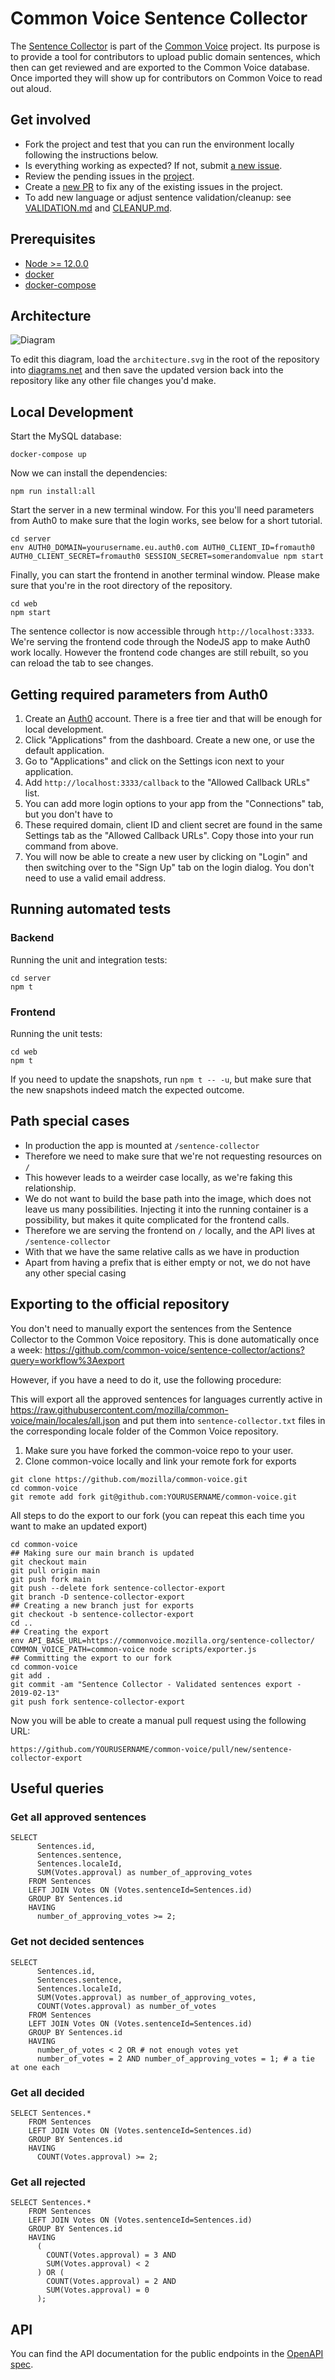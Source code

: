# Common Voice Sentence Collector

The [Sentence Collector](https://commonvoice.mozilla.org/sentence-collector/) is part of the [Common Voice](https://commonvoice.mozilla.org/) project. Its purpose is to provide a tool for contributors to upload public domain sentences, which then can get reviewed and are exported to the Common Voice database. Once imported they will show up for contributors on Common Voice to read out aloud.

## Get involved

- Fork the project and test that you can run the environment locally following the instructions below.
- Is everything working as expected? If not, submit [a new issue](https://github.com/Common-Voice/sentence-collector/issues/new).
- Review the pending issues in the [project](https://github.com/Common-Voice/sentence-collector/projects/2).
- Create a [new PR](https://github.com/Common-Voice/sentence-collector/compare) to fix any of the existing issues in the project.
- To add new language or adjust sentence validation/cleanup: see [VALIDATION.md](https://github.com/common-voice/sentence-collector/blob/main/server/lib/validation/VALIDATION.md) and [CLEANUP.md](https://github.com/common-voice/sentence-collector/blob/main/server/lib/cleanup/CLEANUP.md).

## Prerequisites

 * [Node >= 12.0.0](https://nodejs.org/en/)
 * [docker](https://docs.docker.com/install/)
 * [docker-compose](https://docs.docker.com/compose/install/)

## Architecture

![Diagram](architecture.svg)

To edit this diagram, load the `architecture.svg` in the root of the repository into [diagrams.net](https://app.diagrams.net/) and then save the updated version back into the repository like any other file changes you'd make.

## Local Development

Start the MySQL database:

```
docker-compose up
```

Now we can install the dependencies:

```
npm run install:all
```

Start the server in a new terminal window. For this you'll need parameters from Auth0 to make sure that the login works, see below for a short tutorial.

```
cd server
env AUTH0_DOMAIN=yourusername.eu.auth0.com AUTH0_CLIENT_ID=fromauth0 AUTH0_CLIENT_SECRET=fromauth0 SESSION_SECRET=somerandomvalue npm start
```

Finally, you can start the frontend in another terminal window. Please make sure that you're in the root directory of the repository.

```
cd web
npm start
```

The sentence collector is now accessible through `http://localhost:3333`. We're serving the frontend code through the NodeJS app to make Auth0 work locally. However the frontend code changes are still rebuilt, so you can reload the tab to see changes.

## Getting required parameters from Auth0

1. Create an [Auth0](https://auth0.com/) account. There is a free tier and that will be enough for local development.
2. Click "Applications" from the dashboard. Create a new one, or use the default application.
3. Go to "Applications" and click on the Settings icon next to your application.
4. Add `http://localhost:3333/callback` to the "Allowed Callback URLs" list.
5. You can add more login options to your app from the "Connections" tab, but you don't have to
6. These required domain, client ID and client secret are found in the same Settings tab as the "Allowed Callback URLs". Copy those into your run command from above.
7. You will now be able to create a new user by clicking on "Login" and then switching over to the "Sign Up" tab on the login dialog. You don't need to use a valid email address.

## Running automated tests

### Backend

Running the unit and integration tests:

```
cd server
npm t
```

### Frontend

Running the unit tests:

```
cd web
npm t
```

If you need to update the snapshots, run `npm t -- -u`, but make sure that the new snapshots indeed match the expected outcome.

## Path special cases

* In production the app is mounted at `/sentence-collector`
* Therefore we need to make sure that we're not requesting resources on `/`
* This however leads to a weirder case locally, as we're faking this relationship.
* We do not want to build the base path into the image, which does not leave us many possibilities. Injecting it into the running container is a possibility, but makes it quite complicated for the frontend calls.
* Therefore we are serving the frontend on `/` locally, and the API lives at `/sentence-collector`
* With that we have the same relative calls as we have in production
* Apart from having a prefix that is either empty or not, we do not have any other special casing

## Exporting to the official repository

You don't need to manually export the sentences from the Sentence Collector to the Common Voice repository. This is done automatically once a week: https://github.com/common-voice/sentence-collector/actions?query=workflow%3Aexport

However, if you have a need to do it, use the following procedure:

This will export all the approved sentences for languages currently active in https://raw.githubusercontent.com/mozilla/common-voice/main/locales/all.json and put them into `sentence-collector.txt` files in the corresponding locale folder of the Common Voice repository.

1. Make sure you have forked the common-voice repo to your user.
2. Clone common-voice locally and link your remote fork for exports

```
git clone https://github.com/mozilla/common-voice.git
cd common-voice
git remote add fork git@github.com:YOURUSERNAME/common-voice.git
```

All steps to do the export to our fork (you can repeat this each time you want to make an updated export)

```
cd common-voice
## Making sure our main branch is updated
git checkout main
git pull origin main
git push fork main
git push --delete fork sentence-collector-export
git branch -D sentence-collector-export
## Creating a new branch just for exports
git checkout -b sentence-collector-export
cd ..
## Creating the export
env API_BASE_URL=https://commonvoice.mozilla.org/sentence-collector/ COMMON_VOICE_PATH=common-voice node scripts/exporter.js
## Committing the export to our fork
cd common-voice
git add .
git commit -am "Sentence Collector - Validated sentences export - 2019-02-13"
git push fork sentence-collector-export
```

Now you will be able to create a manual pull request using the following URL:

``https://github.com/YOURUSERNAME/common-voice/pull/new/sentence-collector-export``

## Useful queries

### Get all approved sentences

```
SELECT
      Sentences.id,
      Sentences.sentence,
      Sentences.localeId,
      SUM(Votes.approval) as number_of_approving_votes
    FROM Sentences
    LEFT JOIN Votes ON (Votes.sentenceId=Sentences.id)
    GROUP BY Sentences.id
    HAVING
      number_of_approving_votes >= 2;
```

### Get not decided sentences

```
SELECT
      Sentences.id,
      Sentences.sentence,
      Sentences.localeId,
      SUM(Votes.approval) as number_of_approving_votes,
      COUNT(Votes.approval) as number_of_votes
    FROM Sentences
    LEFT JOIN Votes ON (Votes.sentenceId=Sentences.id)
    GROUP BY Sentences.id
    HAVING
      number_of_votes < 2 OR # not enough votes yet
      number_of_votes = 2 AND number_of_approving_votes = 1; # a tie at one each
```

### Get all decided

```
SELECT Sentences.*
    FROM Sentences
    LEFT JOIN Votes ON (Votes.sentenceId=Sentences.id)
    GROUP BY Sentences.id
    HAVING
      COUNT(Votes.approval) >= 2;
```

### Get all rejected

```
SELECT Sentences.*
    FROM Sentences
    LEFT JOIN Votes ON (Votes.sentenceId=Sentences.id)
    GROUP BY Sentences.id
    HAVING
      (
        COUNT(Votes.approval) = 3 AND
        SUM(Votes.approval) < 2
      ) OR (
        COUNT(Votes.approval) = 2 AND
        SUM(Votes.approval) = 0
      );
```

## API

You can find the API documentation for the public endpoints in the [OpenAPI spec](https://commonvoice.mozilla.org/sentence-collector/api/).
